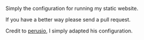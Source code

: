 Simply the configuration for running my static website.

If you have a better way please send a pull request.

Credit to [perusio](https://github.com/perusio/drupal-with-nginx), I simply adapted his configuration.
